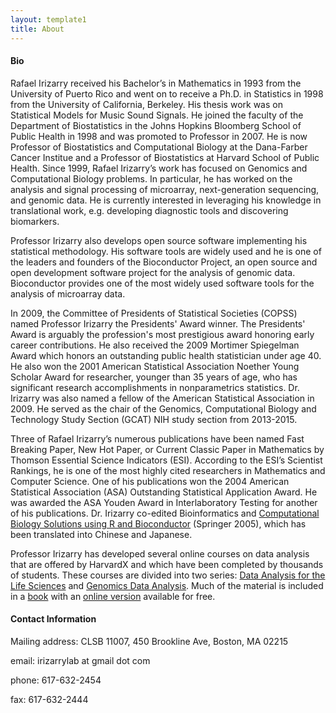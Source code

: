 ```yaml
---
layout: template1
title: About
---
```


#### Bio

Rafael Irizarry received his Bachelor’s in Mathematics in 1993 from the University of Puerto Rico and went on to receive a Ph.D. in Statistics in 1998 from the University of California, Berkeley. His thesis work was on Statistical Models for Music Sound Signals. He joined the faculty of the Department of Biostatistics in the Johns Hopkins Bloomberg School of Public Health in 1998 and was promoted to Professor in 2007. He is now Professor of Biostatistics and Computational Biology at the Dana-Farber Cancer Institue and a Professor of Biostatistics at Harvard School of Public Health. Since 1999, Rafael Irizarry’s work has focused on Genomics and Computational Biology problems. In particular, he has worked on the analysis and signal processing of microarray, next-generation sequencing, and genomic data. He is currently interested in leveraging his knowledge in translational work, e.g. developing diagnostic tools and discovering biomarkers.

Professor Irizarry also develops open source software implementing his statistical methodology. His software tools are widely used and he is one of the leaders and founders of the Bioconductor Project, an open source and open development software project for the analysis of genomic data. Bioconductor provides one of the most widely used software tools for the analysis of microarray data.

In 2009, the Committee of Presidents of Statistical Societies (COPSS) named Professor Irizarry the Presidents' Award winner. The Presidents' Award is arguably the profession's most prestigious award honoring early career contributions. He also received the 2009 Mortimer Spiegelman Award which honors an outstanding public health statistician under age 40. He also won the 2001 American Statistical Association Noether Young Scholar Award for researcher, younger than 35 years of age, who has significant research accomplishments in nonparametrics statistics. Dr. Irizarry was also named a fellow of the American Statistical Association in 2009. He served as the chair of the Genomics, Computational Biology and Technology Study Section (GCAT) NIH study section from 2013-2015.

Three of Rafael Irizarry’s numerous publications have been named Fast Breaking Paper, New Hot Paper, or Current Classic Paper in Mathematics by Thomson Essential Science Indicators (ESI). According to the ESI’s Scientist Rankings, he is one of the most highly cited researchers in Mathematics and Computer Science. One of his publications won the 2004 American Statistical Association (ASA) Outstanding Statistical Application Award. He was awarded the ASA Youden Award in Interlaboratory Testing for another of his publications. Dr. Irizarry co-edited Bioinformatics and [Computational Biology Solutions using R and Bioconductor](http://a.co/bDTyXKq) (Springer 2005), which has been translated into Chinese and Japanese.

Professor Irizarry has developed several online courses on data analysis that are offered by HarvardX and which have been completed by thousands of students. These courses are divided into two series: [Data Analysis for the Life Sciences](https://www.edx.org/xseries/data-analysis-life-sciences) and [Genomics Data Analysis](https://www.edx.org/xseries/genomics-data-analysis). Much of the material is included in a [book](https://amzn.com/1498775675) with an [online version](https://leanpub.com/dataanalysisforthelifesciences) available for free.


#### Contact Information

Mailing address: CLSB 11007, 450 Brookline Ave, Boston, MA 02215

email: irizarrylab at gmail dot com

phone: 617-632-2454

fax: 617-632-2444

